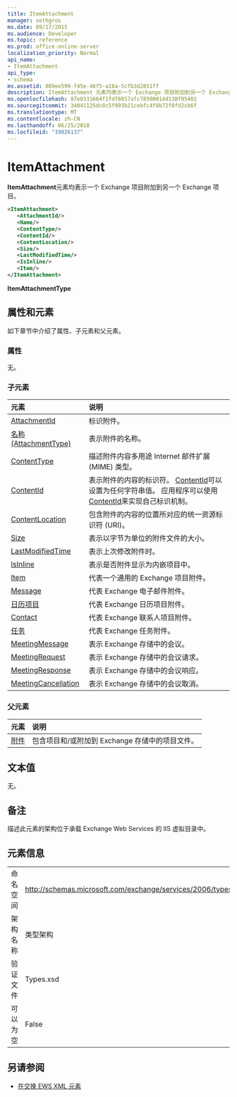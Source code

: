 ```yaml
---
title: ItemAttachment
manager: sethgros
ms.date: 09/17/2015
ms.audience: Developer
ms.topic: reference
ms.prod: office-online-server
localization_priority: Normal
api_name:
- ItemAttachment
api_type:
- schema
ms.assetid: 089ee599-f45e-46f5-a18a-5cfb3d2851ff
description: ItemAttachment 元素均表示一个 Exchange 项目附加到另一个 Exchange 项目。
ms.openlocfilehash: 87e0331664f1fdf8857afc78500014d138f05401
ms.sourcegitcommit: 34041125dc8c5f993b21cebfc4f8b72f0fd2cb6f
ms.translationtype: MT
ms.contentlocale: zh-CN
ms.lasthandoff: 06/25/2018
ms.locfileid: "19826137"
---
```

# <a name="itemattachment"></a>ItemAttachment

**ItemAttachment**元素均表示一个 Exchange 项目附加到另一个 Exchange 项目。 
  
```xml
<ItemAttachment>
   <AttachmentId/>
   <Name/>
   <ContentType/>
   <ContentId/>
   <ContentLocation/>
   <Size/>
   <LastModifiedTime/>
   <IsInline/>
   <Item/>
</ItemAttachment>
```

 **ItemAttachmentType**
## <a name="attributes-and-elements"></a>属性和元素

如下章节中介绍了属性、子元素和父元素。
  
### <a name="attributes"></a>属性

无。
  
### <a name="child-elements"></a>子元素

|**元素**|**说明**|
|:-----|:-----|
|[AttachmentId](attachmentid.md) <br/> |标识附件。  <br/> |
|[名称 (AttachmentType)](name-attachmenttype.md) <br/> |表示附件的名称。  <br/> |
|[ContentType](contenttype.md) <br/> |描述附件内容多用途 Internet 邮件扩展 (MIME) 类型。  <br/> |
|[ContentId](contentid.md) <br/> |表示附件的内容的标识符。 [ContentId](contentid.md)可以设置为任何字符串值。 应用程序可以使用[ContentId](contentid.md)来实现自己标识机制。  <br/> |
|[ContentLocation](contentlocation.md) <br/> |包含附件的内容的位置所对应的统一资源标识符 (URI)。  <br/> |
|[Size](size.md) <br/> |表示以字节为单位的附件文件的大小。  <br/> |
|[LastModifiedTime](lastmodifiedtime.md) <br/> |表示上次修改附件时。  <br/> |
|[IsInline](isinline.md) <br/> |表示是否附件显示为内嵌项目中。  <br/> |
|[Item](item.md) <br/> |代表一个通用的 Exchange 项目附件。  <br/> |
|[Message](message-ex15websvcsotherref.md) <br/> |代表 Exchange 电子邮件附件。  <br/> |
|[日历项目](calendaritem.md) <br/> |代表 Exchange 日历项目附件。  <br/> |
|[Contact](contact.md) <br/> |代表 Exchange 联系人项目附件。  <br/> |
|[任务](task.md) <br/> |代表 Exchange 任务附件。  <br/> |
|[MeetingMessage](meetingmessage.md) <br/> |表示 Exchange 存储中的会议。  <br/> |
|[MeetingRequest](meetingrequest.md) <br/> |表示 Exchange 存储中的会议请求。  <br/> |
|[MeetingResponse](meetingresponse.md) <br/> |表示 Exchange 存储中的会议响应。  <br/> |
|[MeetingCancellation](meetingcancellation.md) <br/> |表示 Exchange 存储中的会议取消。  <br/> |
   
### <a name="parent-elements"></a>父元素

|**元素**|**说明**|
|:-----|:-----|
|[附件](attachments-ex15websvcsotherref.md) <br/> |包含项目和/或附加到 Exchange 存储中的项目文件。  <br/> |
   
## <a name="text-value"></a>文本值

无。
  
## <a name="remarks"></a>备注

描述此元素的架构位于承载 Exchange Web Services 的 IIS 虚拟目录中。
  
## <a name="element-information"></a>元素信息

|||
|:-----|:-----|
|命名空间  <br/> |http://schemas.microsoft.com/exchange/services/2006/types  <br/> |
|架构名称  <br/> |类型架构  <br/> |
|验证文件  <br/> |Types.xsd  <br/> |
|可以为空  <br/> |False  <br/> |
   
## <a name="see-also"></a>另请参阅



- [在交换 EWS XML 元素](ews-xml-elements-in-exchange.md)

